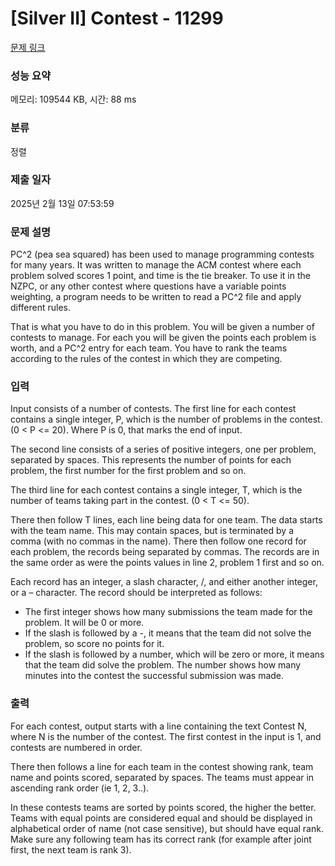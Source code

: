# [Silver II] Contest - 11299 

[문제 링크](https://www.acmicpc.net/problem/11299) 

### 성능 요약

메모리: 109544 KB, 시간: 88 ms

### 분류

정렬

### 제출 일자

2025년 2월 13일 07:53:59

### 문제 설명

<p>PC^2 (pea sea squared) has been used to manage programming contests for many years. It was written to manage the ACM contest where each problem solved scores 1 point, and time is the tie breaker. To use it in the NZPC, or any other contest where questions have a variable points weighting, a program needs to be written to read a PC^2 file and apply different rules.</p>

<p>That is what you have to do in this problem. You will be given a number of contests to manage. For each you will be given the points each problem is worth, and a PC^2 entry for each team. You have to rank the teams according to the rules of the contest in which they are competing.</p>

### 입력 

 <p>Input consists of a number of contests. The first line for each contest contains a single integer, P, which is the number of problems in the contest. (0 < P <= 20). Where P is 0, that marks the end of input.</p>

<p>The second line consists of a series of positive integers, one per problem, separated by spaces. This represents the number of points for each problem, the first number for the first problem and so on.</p>

<p>The third line for each contest contains a single integer, T, which is the number of teams taking part in the contest. (0 < T <= 50).</p>

<p>There then follow T lines, each line being data for one team. The data starts with the team name. This may contain spaces, but is terminated by a comma (with no commas in the name). There then follow one record for each problem, the records being separated by commas. The records are in the same order as were the points values in line 2, problem 1 first and so on.</p>

<p>Each record has an integer, a slash character, /, and either another integer, or a – character. The record should be interpreted as follows:</p>

<ul>
	<li>The first integer shows how many submissions the team made for the problem. It will be 0 or more.</li>
	<li>If the slash is followed by a -, it means that the team did not solve the problem, so score no points for it.</li>
	<li>If the slash is followed by a number, which will be zero or more, it means that the team did solve the problem. The number shows how many minutes into the contest the successful submission was made.</li>
</ul>

### 출력 

 <p>For each contest, output starts with a line containing the text Contest N, where N is the number of the contest. The first contest in the input is 1, and contests are numbered in order.</p>

<p>There then follows a line for each team in the contest showing rank, team name and points scored, separated by spaces. The teams must appear in ascending rank order (ie 1, 2, 3..). </p>

<p>In these contests teams are sorted by points scored, the higher the better. Teams with equal points are considered equal and should be displayed in alphabetical order of name (not case sensitive), but should have equal rank. Make sure any following team has its correct rank (for example after joint first, the next team is rank 3).</p>

